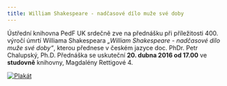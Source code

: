```yaml
---
title: William Shakespeare - nadčasové dílo muže své doby
---
```


Ústřední knihovna PedF UK srdečně zve na přednášku při příležitosti  400.
výročí úmrtí Williama Shakespeara *„William Shakespeare - nadčasové dílo muže
své doby“*, kterou přednese v českém jazyce doc. PhDr. Petr Chalupský, Ph.D.
Přednáška se uskuteční **20. dubna 2016 od 17.00** ve **studovně** knihovny,
Magdalény Rettigové 4.

<a href="/img/1_shakespeare.pdf"><img src="/img/shakespeare.jpg" alt="Plakát" /></a>
